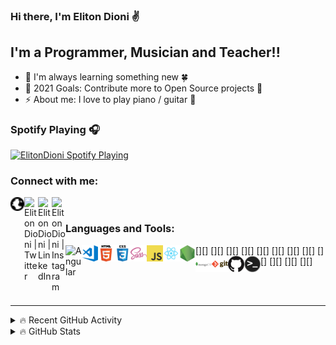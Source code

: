 ### Hi there, I'm Eliton Dioni ✌

## I'm a Programmer, Musician and Teacher!!

- 🌱 I'm always learning something new 🍀
- 🥅 2021 Goals: Contribute more to Open Source projects 📁
- ⚡ About me: I love to play piano / guitar 🎸

### Spotify Playing 🎧

[<img src="https://now-playing-codestackr.vercel.app/api/spotify-playing" alt="ElitonDioni Spotify Playing" width="350" />](https://open.spotify.com/user/elitondioni)

### Connect with me:

[<img align="left" alt="ElitonDioni.com" width="22px" src="https://raw.githubusercontent.com/iconic/open-iconic/master/svg/globe.svg" />][website]
[<img align="left" alt="ElitonDioni | Twitter" width="22px" src="https://cdn.jsdelivr.net/npm/simple-icons@v3/icons/twitter.svg" />][twitter]
[<img align="left" alt="ElitonDioni | LinkedIn" width="22px" src="https://cdn.jsdelivr.net/npm/simple-icons@v3/icons/linkedin.svg" />][linkedin]
[<img align="left" alt="ElitonDioni | Instagram" width="22px" src="https://cdn.jsdelivr.net/npm/simple-icons@v3/icons/instagram.svg" />][instagram]

<br />

### Languages and Tools:

[<img align="left" alt="Angular" width="26px" src="https://raw.githubusercontent.com/angular/angular/master/aio/src/assets/images/logos/angular/angular.png" />][]
[<img align="left" alt="Visual Studio Code" width="26px" src="https://raw.githubusercontent.com/github/explore/80688e429a7d4ef2fca1e82350fe8e3517d3494d/topics/visual-studio-code/visual-studio-code.png" />][]
[<img align="left" alt="HTML5" width="26px" src="https://raw.githubusercontent.com/github/explore/80688e429a7d4ef2fca1e82350fe8e3517d3494d/topics/html/html.png" />][]
[<img align="left" alt="CSS3" width="26px" src="https://raw.githubusercontent.com/github/explore/80688e429a7d4ef2fca1e82350fe8e3517d3494d/topics/css/css.png" />][]
[<img align="left" alt="Sass" width="26px" src="https://raw.githubusercontent.com/github/explore/80688e429a7d4ef2fca1e82350fe8e3517d3494d/topics/sass/sass.png" />][]
[<img align="left" alt="JavaScript" width="26px" src="https://raw.githubusercontent.com/github/explore/80688e429a7d4ef2fca1e82350fe8e3517d3494d/topics/javascript/javascript.png" />][]
[<img align="left" alt="React" width="26px" src="https://raw.githubusercontent.com/github/explore/80688e429a7d4ef2fca1e82350fe8e3517d3494d/topics/react/react.png" />][]
[<img align="left" alt="Node.js" width="26px" src="https://raw.githubusercontent.com/github/explore/80688e429a7d4ef2fca1e82350fe8e3517d3494d/topics/nodejs/nodejs.png" />][]
[<img align="left" alt="MongoDB" width="26px" src="https://raw.githubusercontent.com/github/explore/80688e429a7d4ef2fca1e82350fe8e3517d3494d/topics/mongodb/mongodb.png" />][]
[<img align="left" alt="Git" width="26px" src="https://raw.githubusercontent.com/github/explore/80688e429a7d4ef2fca1e82350fe8e3517d3494d/topics/git/git.png" />][]
[<img align="left" alt="GitHub" width="26px" src="https://raw.githubusercontent.com/github/explore/78df643247d429f6cc873026c0622819ad797942/topics/github/github.png" />][]
[<img align="left" alt="Terminal" width="26px" src="https://raw.githubusercontent.com/github/explore/80688e429a7d4ef2fca1e82350fe8e3517d3494d/topics/terminal/terminal.png" />][]

<br />
<br />

---

<details>
  <summary>🔥 Recent GitHub Activity</summary>
  
<!--START_SECTION:activity-->
<!--END_SECTION:activity-->

</details>

<details>
  <summary>🔥 GitHub Stats</summary>

  <img align="left" alt="Eliton's GitHub Stats" src="https://github-readme-stats.codestackr.vercel.app/api?username=Eliton-Dioni&show_icons=true&hide_border=true" />

</details>

[website]: https://github.com/asudhaush
[twitter]: https://twitter.com/dioni_eliton
[instagram]: https://www.instagram.com/eliton_dioni/
[linkedin]: https://www.linkedin.com/in/eliton-dioni/